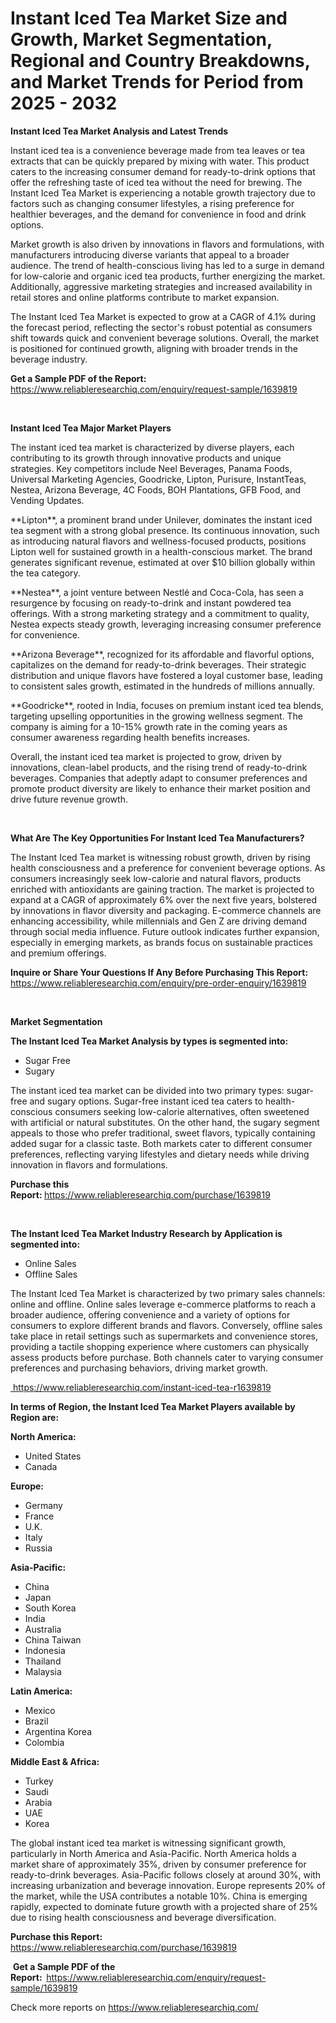 <p><h1>Instant Iced Tea Market Size and Growth, Market Segmentation, Regional and Country Breakdowns, and Market Trends for Period from 2025 -  2032</h1></p><p><strong>Instant Iced Tea Market Analysis and Latest Trends</strong></p>
<p><p>Instant iced tea is a convenience beverage made from tea leaves or tea extracts that can be quickly prepared by mixing with water. This product caters to the increasing consumer demand for ready-to-drink options that offer the refreshing taste of iced tea without the need for brewing. The Instant Iced Tea Market is experiencing a notable growth trajectory due to factors such as changing consumer lifestyles, a rising preference for healthier beverages, and the demand for convenience in food and drink options.</p><p>Market growth is also driven by innovations in flavors and formulations, with manufacturers introducing diverse variants that appeal to a broader audience. The trend of health-conscious living has led to a surge in demand for low-calorie and organic iced tea products, further energizing the market. Additionally, aggressive marketing strategies and increased availability in retail stores and online platforms contribute to market expansion.</p><p>The Instant Iced Tea Market is expected to grow at a CAGR of 4.1% during the forecast period, reflecting the sector's robust potential as consumers shift towards quick and convenient beverage solutions. Overall, the market is positioned for continued growth, aligning with broader trends in the beverage industry.</p></p>
<p><strong>Get a Sample PDF of the Report:&nbsp;</strong> <a href="https://www.reliableresearchiq.com/enquiry/request-sample/1639819?utm_campaign=3441&utm_medium=2&utm_source=Github&utm_content=ia&utm_term=04042025&utm_id=instant-iced-tea">https://www.reliableresearchiq.com/enquiry/request-sample/1639819</a></p>
<p>&nbsp;</p>
<p><strong>Instant Iced Tea Major Market Players</strong></p>
<p><p>The instant iced tea market is characterized by diverse players, each contributing to its growth through innovative products and unique strategies. Key competitors include Neel Beverages, Panama Foods, Universal Marketing Agencies, Goodricke, Lipton, Purisure, InstantTeas, Nestea, Arizona Beverage, 4C Foods, BOH Plantations, GFB Food, and Vending Updates.</p><p>**Lipton**, a prominent brand under Unilever, dominates the instant iced tea segment with a strong global presence. Its continuous innovation, such as introducing natural flavors and wellness-focused products, positions Lipton well for sustained growth in a health-conscious market. The brand generates significant revenue, estimated at over $10 billion globally within the tea category.</p><p>**Nestea**, a joint venture between Nestlé and Coca-Cola, has seen a resurgence by focusing on ready-to-drink and instant powdered tea offerings. With a strong marketing strategy and a commitment to quality, Nestea expects steady growth, leveraging increasing consumer preference for convenience. </p><p>**Arizona Beverage**, recognized for its affordable and flavorful options, capitalizes on the demand for ready-to-drink beverages. Their strategic distribution and unique flavors have fostered a loyal customer base, leading to consistent sales growth, estimated in the hundreds of millions annually.</p><p>**Goodricke**, rooted in India, focuses on premium instant iced tea blends, targeting upselling opportunities in the growing wellness segment. The company is aiming for a 10-15% growth rate in the coming years as consumer awareness regarding health benefits increases.</p><p>Overall, the instant iced tea market is projected to grow, driven by innovations, clean-label products, and the rising trend of ready-to-drink beverages. Companies that adeptly adapt to consumer preferences and promote product diversity are likely to enhance their market position and drive future revenue growth.</p></p>
<p>&nbsp;</p>
<p><strong>What Are The Key Opportunities For Instant Iced Tea Manufacturers?</strong></p>
<p><p>The Instant Iced Tea market is witnessing robust growth, driven by rising health consciousness and a preference for convenient beverage options. As consumers increasingly seek low-calorie and natural flavors, products enriched with antioxidants are gaining traction. The market is projected to expand at a CAGR of approximately 6% over the next five years, bolstered by innovations in flavor diversity and packaging. E-commerce channels are enhancing accessibility, while millennials and Gen Z are driving demand through social media influence. Future outlook indicates further expansion, especially in emerging markets, as brands focus on sustainable practices and premium offerings.</p></p>
<p><strong>Inquire or Share Your Questions If Any Before Purchasing This Report:</strong> <a href="https://www.reliableresearchiq.com/enquiry/pre-order-enquiry/1639819?utm_campaign=3441&utm_medium=2&utm_source=Github&utm_content=ia&utm_term=04042025&utm_id=instant-iced-tea">https://www.reliableresearchiq.com/enquiry/pre-order-enquiry/1639819</a></p>
<p>&nbsp;</p>
<p><strong>Market Segmentation</strong></p>
<p><strong>The Instant Iced Tea Market Analysis by types is segmented into:</strong></p>
<p><ul><li>Sugar Free</li><li>Sugary</li></ul></p>
<p><p>The instant iced tea market can be divided into two primary types: sugar-free and sugary options. Sugar-free instant iced tea caters to health-conscious consumers seeking low-calorie alternatives, often sweetened with artificial or natural substitutes. On the other hand, the sugary segment appeals to those who prefer traditional, sweet flavors, typically containing added sugar for a classic taste. Both markets cater to different consumer preferences, reflecting varying lifestyles and dietary needs while driving innovation in flavors and formulations.</p></p>
<p><strong>Purchase this Report:&nbsp;</strong><a href="https://www.reliableresearchiq.com/purchase/1639819?utm_campaign=3441&utm_medium=2&utm_source=Github&utm_content=ia&utm_term=04042025&utm_id=instant-iced-tea">https://www.reliableresearchiq.com/purchase/1639819</a></p>
<p>&nbsp;</p>
<p><strong>The Instant Iced Tea Market Industry Research by Application is segmented into:</strong></p>
<p><ul><li>Online Sales</li><li>Offline Sales</li></ul></p>
<p><p>The Instant Iced Tea Market is characterized by two primary sales channels: online and offline. Online sales leverage e-commerce platforms to reach a broader audience, offering convenience and a variety of options for consumers to explore different brands and flavors. Conversely, offline sales take place in retail settings such as supermarkets and convenience stores, providing a tactile shopping experience where customers can physically assess products before purchase. Both channels cater to varying consumer preferences and purchasing behaviors, driving market growth.</p></p>
<p><a href="https://www.reliableresearchiq.com/instant-iced-tea-r1639819?utm_campaign=3441&utm_medium=2&utm_source=Github&utm_content=ia&utm_term=04042025&utm_id=instant-iced-tea">&nbsp;https://www.reliableresearchiq.com/instant-iced-tea-r1639819</a></p>
<p><strong>In terms of Region, the Instant Iced Tea Market Players available by Region are:</strong></p>
<p>
    <p> <strong> North America: </strong>
        <ul>
            <li>United States</li>
            <li>Canada</li>
        </ul>
        </p> 
    <p> <strong> Europe: </strong>
        <ul>
            <li>Germany</li>
            <li>France</li>
            <li>U.K.</li>
            <li>Italy</li>
            <li>Russia</li>
        </ul>
        </p> 
    <p> <strong> Asia-Pacific: </strong>
        <ul>
            <li>China</li>
            <li>Japan</li>
            <li>South Korea</li>
            <li>India</li>
            <li>Australia</li>
            <li>China Taiwan</li>
            <li>Indonesia</li>
            <li>Thailand</li>
            <li>Malaysia</li>
        </ul>
        </p> 
    <p> <strong> Latin America: </strong>
        <ul>
            <li>Mexico</li>
            <li>Brazil</li>
            <li>Argentina Korea</li>
            <li>Colombia</li>
        </ul>
        </p> 
    <p> <strong> Middle East & Africa: </strong>
        <ul>
            <li>Turkey</li>
            <li>Saudi</li>
            <li>Arabia</li>
            <li>UAE</li>
            <li>Korea</li>
        </ul>
    </p>
    </p>
<p><p>The global instant iced tea market is witnessing significant growth, particularly in North America and Asia-Pacific. North America holds a market share of approximately 35%, driven by consumer preference for ready-to-drink beverages. Asia-Pacific follows closely at around 30%, with increasing urbanization and beverage innovation. Europe represents 20% of the market, while the USA contributes a notable 10%. China is emerging rapidly, expected to dominate future growth with a projected share of 25% due to rising health consciousness and beverage diversification.</p></p>
<p><strong>Purchase this Report: </strong><a href="https://www.reliableresearchiq.com/purchase/1639819?utm_campaign=3441&utm_medium=2&utm_source=Github&utm_content=ia&utm_term=04042025&utm_id=instant-iced-tea">https://www.reliableresearchiq.com/purchase/1639819</a></p>
<p>&nbsp;<strong>Get a Sample PDF of the Report:&nbsp;&nbsp;</strong><a href="https://www.reliableresearchiq.com/enquiry/request-sample/1639819?utm_campaign=3441&utm_medium=2&utm_source=Github&utm_content=ia&utm_term=04042025&utm_id=instant-iced-tea">https://www.reliableresearchiq.com/enquiry/request-sample/1639819</a></p>
<p><strong></strong></p>
<p>Check more reports on <a href="https://www.reliableresearchiq.com/?utm_campaign=3441&utm_medium=2&utm_source=Github&utm_content=ia&utm_term=04042025&utm_id=instant-iced-tea">https://www.reliableresearchiq.com/</a></p>